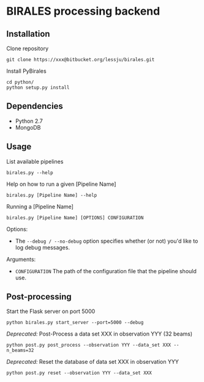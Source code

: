 # BIRALES processing backend

## Installation

Clone repository
```
git clone https://xxx@bitbucket.org/lessju/birales.git
```

Install PyBirales
```
cd python/
python setup.py install 
```


## Dependencies
* Python 2.7
* MongoDB


## Usage
List available pipelines
```
birales.py --help
```

Help on how to run a given [Pipeline Name] 
```
birales.py [Pipeline Name] --help
```

Running a [Pipeline Name] 
```
birales.py [Pipeline Name] [OPTIONS] CONFIGURATION
```

Options:
 * The `--debug / --no-debug` option specifies whether (or not) you'd like to log debug messages.

Arguments:
 * `CONFIGURATION` The path of the configuration file that the pipeline should use.     


## Post-processing
Start the Flask server on port 5000
```
python birales.py start_server --port=5000 --debug
```

*Deprecated:* Post-Process a data set XXX in observation YYY (32 beams)
```
python post.py post_process --observation YYY --data_set XXX --n_beams=32
```

*Deprecated:* Reset the database of data set XXX in observation YYY
```
python post.py reset --observation YYY --data_set XXX
```